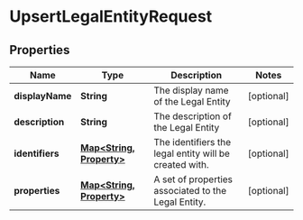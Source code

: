 

# UpsertLegalEntityRequest

## Properties

Name | Type | Description | Notes
------------ | ------------- | ------------- | -------------
**displayName** | **String** | The display name of the Legal Entity |  [optional]
**description** | **String** | The description of the Legal Entity |  [optional]
**identifiers** | [**Map&lt;String, Property&gt;**](Property.md) | The identifiers the legal entity will be created with. |  [optional]
**properties** | [**Map&lt;String, Property&gt;**](Property.md) | A set of properties associated to the Legal Entity. |  [optional]



